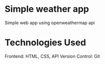 # Simple weather app
Simple web app using openweathermap api

# Technologies Used
Frontend: HTML, CSS, API
Version Control: Git
